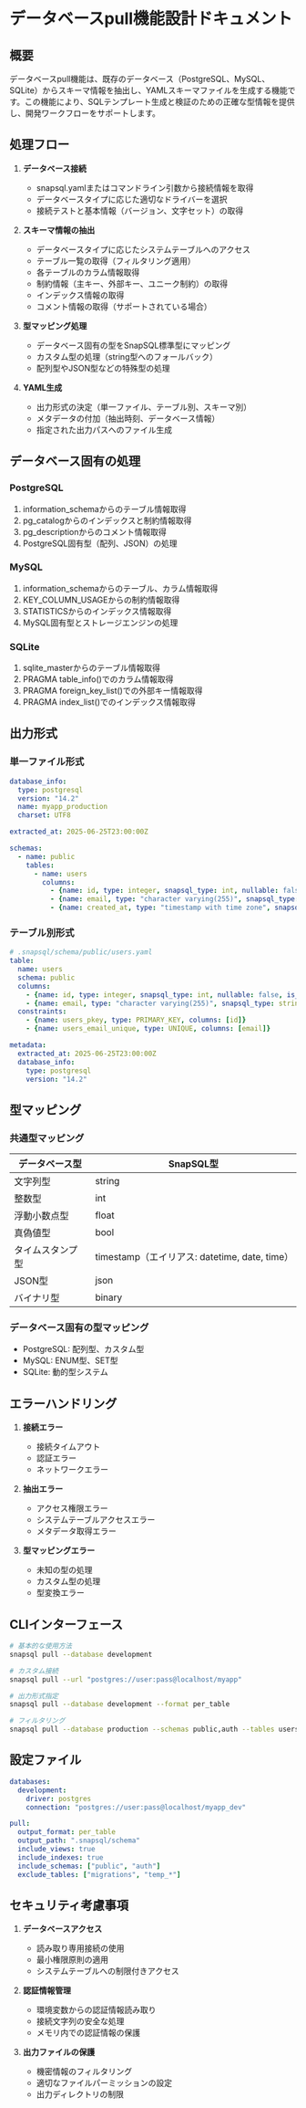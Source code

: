 # データベースpull機能設計ドキュメント

## 概要

データベースpull機能は、既存のデータベース（PostgreSQL、MySQL、SQLite）からスキーマ情報を抽出し、YAMLスキーマファイルを生成する機能です。この機能により、SQLテンプレート生成と検証のための正確な型情報を提供し、開発ワークフローをサポートします。

## 処理フロー

1. **データベース接続**
   - snapsql.yamlまたはコマンドライン引数から接続情報を取得
   - データベースタイプに応じた適切なドライバーを選択
   - 接続テストと基本情報（バージョン、文字セット）の取得

2. **スキーマ情報の抽出**
   - データベースタイプに応じたシステムテーブルへのアクセス
   - テーブル一覧の取得（フィルタリング適用）
   - 各テーブルのカラム情報取得
   - 制約情報（主キー、外部キー、ユニーク制約）の取得
   - インデックス情報の取得
   - コメント情報の取得（サポートされている場合）

3. **型マッピング処理**
   - データベース固有の型をSnapSQL標準型にマッピング
   - カスタム型の処理（string型へのフォールバック）
   - 配列型やJSON型などの特殊型の処理

4. **YAML生成**
   - 出力形式の決定（単一ファイル、テーブル別、スキーマ別）
   - メタデータの付加（抽出時刻、データベース情報）
   - 指定された出力パスへのファイル生成

## データベース固有の処理

### PostgreSQL
1. information_schemaからのテーブル情報取得
2. pg_catalogからのインデックスと制約情報取得
3. pg_descriptionからのコメント情報取得
4. PostgreSQL固有型（配列、JSON）の処理

### MySQL
1. information_schemaからのテーブル、カラム情報取得
2. KEY_COLUMN_USAGEからの制約情報取得
3. STATISTICSからのインデックス情報取得
4. MySQL固有型とストレージエンジンの処理

### SQLite
1. sqlite_masterからのテーブル情報取得
2. PRAGMA table_info()でのカラム情報取得
3. PRAGMA foreign_key_list()での外部キー情報取得
4. PRAGMA index_list()でのインデックス情報取得

## 出力形式

### 単一ファイル形式
```yaml
database_info:
  type: postgresql
  version: "14.2"
  name: myapp_production
  charset: UTF8

extracted_at: 2025-06-25T23:00:00Z

schemas:
  - name: public
    tables:
      - name: users
        columns:
          - {name: id, type: integer, snapsql_type: int, nullable: false, is_primary_key: true}
          - {name: email, type: "character varying(255)", snapsql_type: string, nullable: false}
          - {name: created_at, type: "timestamp with time zone", snapsql_type: timestamp, nullable: false}
```

### テーブル別形式
```yaml
# .snapsql/schema/public/users.yaml
table:
  name: users
  schema: public
  columns:
    - {name: id, type: integer, snapsql_type: int, nullable: false, is_primary_key: true}
    - {name: email, type: "character varying(255)", snapsql_type: string, nullable: false}
  constraints:
    - {name: users_pkey, type: PRIMARY_KEY, columns: [id]}
    - {name: users_email_unique, type: UNIQUE, columns: [email]}

metadata:
  extracted_at: 2025-06-25T23:00:00Z
  database_info:
    type: postgresql
    version: "14.2"
```

## 型マッピング

### 共通型マッピング
| データベース型 | SnapSQL型 |
|--------------|-----------|
| 文字列型 | string |
| 整数型 | int |
| 浮動小数点型 | float |
| 真偽値型 | bool |
| タイムスタンプ型 | timestamp（エイリアス: datetime, date, time） |
| JSON型 | json |
| バイナリ型 | binary |

### データベース固有の型マッピング
- PostgreSQL: 配列型、カスタム型
- MySQL: ENUM型、SET型
- SQLite: 動的型システム

## エラーハンドリング

1. **接続エラー**
   - 接続タイムアウト
   - 認証エラー
   - ネットワークエラー

2. **抽出エラー**
   - アクセス権限エラー
   - システムテーブルアクセスエラー
   - メタデータ取得エラー

3. **型マッピングエラー**
   - 未知の型の処理
   - カスタム型の処理
   - 型変換エラー

## CLIインターフェース

```bash
# 基本的な使用方法
snapsql pull --database development

# カスタム接続
snapsql pull --url "postgres://user:pass@localhost/myapp"

# 出力形式指定
snapsql pull --database development --format per_table

# フィルタリング
snapsql pull --database production --schemas public,auth --tables users,posts
```

## 設定ファイル

```yaml
databases:
  development:
    driver: postgres
    connection: "postgres://user:pass@localhost/myapp_dev"

pull:
  output_format: per_table
  output_path: ".snapsql/schema"
  include_views: true
  include_indexes: true
  include_schemas: ["public", "auth"]
  exclude_tables: ["migrations", "temp_*"]
```

## セキュリティ考慮事項

1. **データベースアクセス**
   - 読み取り専用接続の使用
   - 最小権限原則の適用
   - システムテーブルへの制限付きアクセス

2. **認証情報管理**
   - 環境変数からの認証情報読み取り
   - 接続文字列の安全な処理
   - メモリ内での認証情報の保護

3. **出力ファイルの保護**
   - 機密情報のフィルタリング
   - 適切なファイルパーミッションの設定
   - 出力ディレクトリの制限
